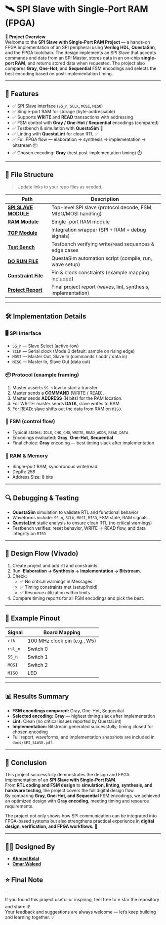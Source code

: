 # 🛰️ SPI Slave with Single-Port RAM (FPGA)

📌 **Project Overview**  
Welcome to the **SPI Slave with Single-Port RAM Project** — a hands-on FPGA implementation of an SPI peripheral using **Verilog HDL**, **QuestaSim**, and the FPGA toolchain. The design implements an SPI Slave that accepts commands and data from an SPI Master, stores data in an on-chip **single-port RAM**, and returns stored data when requested. The project also compares **Gray**, **One-Hot**, and **Sequential** FSM encodings and selects the best encoding based on post-implementation timing.

---

## 🎯 Features
- ✅ SPI Slave interface (`SS_n`, `SCLK`, `MOSI`, `MISO`)  
- ✅ Single-port RAM for storage (byte-addressable)  
- ✅ Supports **WRITE** and **READ** transactions with addressing  
- ✅ FSM control with **Gray / One-Hot / Sequential** encodings (compared)  
- ✅ Testbench & simulation with **QuestaSim** 🧪  
- ✅ Linting with **QuestaLint** for clean RTL ✅  
- ✅ Full FPGA flow — elaboration → synthesis → implementation → bitstream 📦  
- ✅ Chosen encoding: **Gray** (best post-implementation timing) ⏱️

---

## 📂 File Structure
> Update links to your repo files as needed.

| Path | Description |
|---|---|
| [**SPI SLAVE MODULE**](https://github.com/ahmedbelal16/SPI_SLAVE/blob/main/Main%20Module/spi.v) | Top-level SPI slave (protocol decode, FSM, MISO/MOSI handling) |
| [**RAM Module**](https://github.com/ahmedbelal16/SPI_SLAVE/blob/main/Main%20Module/Ram.v) | Single-port RAM module |
| [**TOP Module**](https://github.com/ahmedbelal16/SPI_SLAVE/blob/main/Main%20Module/TOP_Module.v) | Integration wrapper (SPI + RAM + debug signals) |
| [**Test Bench**](https://github.com/ahmedbelal16/SPI_SLAVE/blob/main/Main%20Module/Top_Module_tb.v) | Testbench verifying write/read sequences & edge cases |
| [**DO RUN FILE**](https://github.com/ahmedbelal16/SPI_SLAVE/blob/main/Main%20Module/run.do) | QuestaSim automation script (compile, run, wave setup) |
| [**Constraint File**](https://github.com/ahmedbelal16/SPI_SLAVE/blob/main/spi.xdc) | Pin & clock constraints (example mapping included) |
| [**Project Report**](https://github.com/ahmedbelal16/SPI_SLAVE/blob/main/TOP_Module.bit) | Final project report (waves, lint, synthesis, implementation) |

---

## 🛠️ Implementation Details

### 🖥️ SPI Interface
- `SS_n` — Slave Select (active-low)  
- `SCLK` — Serial clock (Mode 0 default: sample on rising edge)  
- `MOSI` — Master Out, Slave In (commands / addr / data in)  
- `MISO` — Master In, Slave Out (data out)

### 📦 Protocol (example framing)
1. Master asserts `SS_n` low to start a transfer.  
2. Master sends a **COMMAND** (WRITE / READ).  
3. Master sends **ADDRESS** (N bits) for the RAM location.  
4. For WRITE: master sends **DATA**, slave writes to RAM.  
5. For READ: slave shifts out the data from RAM on `MISO`.

### 🔁 FSM (control flow)
- Typical states: `IDLE`, `CHK_CMD`, `WRITE`, `READ_ADDR`, `READ_DATA`  
- Encodings evaluated: **Gray**, **One-Hot**, **Sequential**  
- Final choice: **Gray** encoding — best timing slack after implementation

### 🧠 RAM & Memory
- Single-port RAM, synchronous write/read  
- Depth: 256
- Address Size: 8 bits

---

## 🔍 Debugging & Testing
- **QuestaSim** simulation to validate RTL and functional behavior  
- Waveforms include: `SS_n`, `SCLK`, `MOSI`, `MISO`, FSM state, RAM signals  
- **QuestaLint** static analysis to ensure clean RTL (no critical warnings)  
- Testbench verifies: reset behavior, WRITE → READ flow, and data integrity on `MISO`

---

## 📏 Design Flow (Vivado)
1. Create project and add rtl and constraints.  
2. Run: **Elaboration → Synthesis → Implementation → Bitstream**.  
3. Check:
   - ✅ No critical warnings in Messages  
   - ✅ Timing constraints met (setup/hold)  
   - ✅ Resource utilization within limits  
4. Compare timing reports for all FSM encodings and pick the best.

---

## 🔌 Example Pinout 
| Signal | Board Mapping |
|---|---|
| `clk` | 100 MHz clock pin (e.g., W5) |
| `rst_n` | Switch 0 |
| `SS_n` | Switch 1 |
| `MOSI` | Switch 2 |
| `MISO` | LED |

---

## 📊 Results Summary

- **FSM encodings compared:** Gray, One-Hot, Sequential  
- **Selected encoding:** **Gray** — highest timing slack after implementation  
- **Lint:** Clean (no critical issues reported by QuestaLint)  
- **Implementation:** Bitstream generated successfully; timing closed for chosen encoding  
- Full report, waveforms, and implementation snapshots are included in `docs/SPI_SLAVE.pdf`.

---

## 🏁 Conclusion

This project successfully demonstrates the design and FPGA implementation of an **SPI Slave with Single-Port RAM**.  
From **RTL coding and FSM design** to **simulation, linting, synthesis, and hardware testing**, the project covers the full digital design flow.  
By comparing **Gray, One-Hot, and Sequential** FSM encodings, we achieved an optimized design with **Gray encoding**, meeting timing and resource requirements.

The project not only shows how SPI communication can be integrated into FPGA-based systems but also strengthens practical experience in **digital design, verification, and FPGA workflows**. 🚀

---

## 🧑‍💻 Designed By

- [**Ahmed Belal**](https://github.com/ahmedbelal16)
- [**Omar Waleed**](https://github.com/omarwaleed123eng)  
## ⭐ Final Note

---

If you found this project useful or inspiring, feel free to ⭐ star the repository and share it!  
Your feedback and suggestions are always welcome — let’s keep building and learning together. 💡

